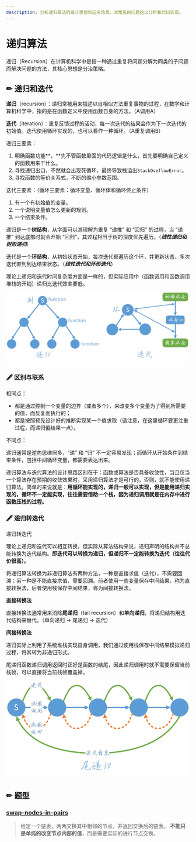 ```yaml
---
description: 分析递归算法的设计思想和应用场景，对常见的问题给出分析和代码实现。
---
```


# 递归算法

递归（Recursion）在计算机科学中是指一种通过重复将问题分解为同类的子问题而解决问题的方法，其核心思想是分治策略。

## ✏ 递归和迭代

**递归**（recursion）：递归常被用来描述以自相似方法重复事物的过程，在数学和计算机科学中，指的是在函数定义中使用函数自身的方法。（A调用A）

**迭代**（iteration）：重复反馈过程的活动，每一次迭代的结果会作为下一次迭代的初始值。迭代使用循环实现的，也可以看作一种循环。（A重复调用B）

递归三要素：

1. 明确函数功能**，**先不管函数里面的代码逻辑是什么，首先要明确自己定义的函数用来干什么。
2. 寻找递归出口，不然就会出现死循环，最终导致栈溢出`StackOveflowError`。
3. 寻找函数的等价关系式，不断的缩小参数范围。

迭代三要素：（循环三要素：循环变量、循环体和循环终止条件）

1. 有一个有初始值的变量。
2. 一个说明变量值怎么更新的规则。
3. 一个结束条件。

递归是一个**树结构**，从字面可以其理解为重复 “递推” 和 “回归” 的过程，当 “递推” 到达底部时就会开始 “回归”，其过程相当于树的深度优先遍历。（_**线性递归和树形递归**_）

迭代是一个**环结构**，从初始状态开始，每次迭代都遍历这个环，并更新状态，多次迭代直到到达结束状态。（_**线性迭代和环形迭代**_）

理论上递归和迭代时间复杂度方面是一样的，但实际应用中（函数调用和函数调用堆栈的开销）递归比迭代效率要低。  
  


![](../.gitbook/assets/image%20%285%29.png)

### 🖋 区别与联系

相同点：

* 都是通过控制一个变量的边界（或者多个），来改变多个变量为了得到所需要的值，而反复而执行的；
* 都是按照预先设计好的推断实现某一个值求取（请注意，在这里循环要更注重过程，而递归偏结果一点）。

不同点： 

递归通常是逆向思维居多，“递” 和 “归” 不一定容易发现；而循环从开始条件到结束条件，包括中间循环变量，都需要表达出来。

递归算法与迭代算法的设计思路区别在于：函数或算法是否具备收敛性，当且仅当一个算法存在预期的收敛效果时，采用递归算法才是可行的，否则，就不能使用递归算法。简单的来说就是：**用循环能实现的，递归一般可以实现，但是能用递归实现的，循环不一定能实现，往往需要借助一个栈，因为递归调用就是在内存中进行函数压栈的过程。**

### 🖋 **递归转迭代**

递归转迭代

理论上递归和迭代可以相互转换，但实际从算法结构来说，递归声明的结构并不总能转换为迭代结构。**即迭代可以转换为递归，但递归不一定能转换为迭代（往往代价很高）。**

将递归算法转换为非递归算法有两种方法，一种是直接求值（迭代），不需要回溯；另一种是不能直接求值，需要回溯。前者使用一些变量保存中间结果，称为直接转换法，后者使用栈保存中间结果，称为间接转换法。

**直接转换法**

直接转换法通常用来消除**尾递归**（tail recursion）和**单向递归**，将递归结构用迭代结构来替代。（单向递归 → 尾递归 → 迭代）

**间接转换法**

递归实际上利用了系统堆栈实现自身调用，我们通过使用栈保存中间结果模拟递归过程，将其转为非递归形式。

尾递归函数递归调用返回时正好是函数的结尾，因此递归调用时就不需要保留当前栈帧，可以直接将当前栈帧覆盖掉。

![](../.gitbook/assets/image%20%281%29.png)

## ✏ **题型**

### [swap-nodes-in-pairs](https://leetcode-cn.com/problems/swap-nodes-in-pairs/)

> 给定一个链表，两两交换其中相邻的节点，并返回交换后的链表。 **不能只是单纯的改变节点内部的值**，而是需要实际的进行节点交换。

```text

```

